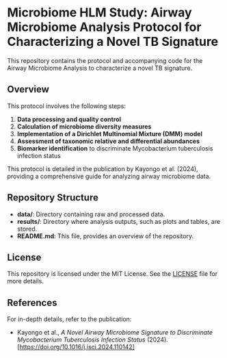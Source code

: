 # Microbiome HLM Study: Airway Microbiome Analysis Protocol for Characterizing a Novel TB Signature

This repository contains the protocol and accompanying code for the Airway Microbiome Analysis to characterize a novel TB signature.

## Overview

This protocol involves the following steps:

1. **Data processing and quality control**
2. **Calculation of microbiome diversity measures**
3. **Implementation of a Dirichlet Multinomial Mixture (DMM) model**
4. **Assessment of taxonomic relative and differential abundances**
5. **Biomarker identification** to discriminate Mycobacterium tuberculosis infection status

This protocol is detailed in the publication by Kayongo et al. (2024), providing a comprehensive guide for analyzing airway microbiome data.

## Repository Structure

- **data/**: Directory containing raw and processed data.
- **results/**: Directory where analysis outputs, such as plots and tables, are stored.
- **README.md**: This file, provides an overview of the repository.

## License

This repository is licensed under the MIT License. See the [LICENSE](LICENSE) file for more details.

## References

For in-depth details, refer to the publication:

- Kayongo et al., *A Novel Airway Microbiome Signature to Discriminate Mycobacterium Tuberculosis Infection Status* (2024). [https://doi.org/10.1016/j.isci.2024.110142]

